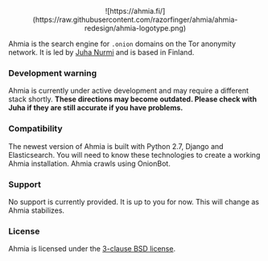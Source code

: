 <div style="text-align: center">![https://ahmia.fi/](https://raw.githubusercontent.com/razorfinger/ahmia/ahmia-redesign/ahmia-logotype.png)</div>

Ahmia is the search engine for `.onion` domains on the Tor anonymity
network. It is led by [Juha Nurmi](//github.com/juhanurmi) and is based
in Finland.

### Development warning

Ahmia is currently under active development and may require a different
stack shortly. **These directions may become outdated. Please check with
Juha if they are still accurate if you have problems.**


### Compatibility

The newest version of Ahmia is built with Python 2.7, Django and
Elasticsearch. You will need to know these technologies to create a
working Ahmia installation. Ahmia crawls using OnionBot.


### Support

No support is currently provided. It is up to you for now. This will
change as Ahmia stabilizes.


### License

Ahmia is licensed under the [3-clause BSD
license](https://en.wikipedia.org/wiki/BSD_licenses#3-clause_license_.28.22Revised_BSD_License.22.2C_.22New_BSD_License.22.2C_or_.22Modified_BSD_License.22.29).
